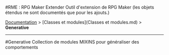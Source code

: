 #RME : RPG Maker Extender
Outil d'extension de RPG Maker (les objets étendus ne sont documentés que pour les ajouts.)

[Documentation](README.md) > [Classes et modules](Classes et modules.md) > **Generative**  
- - -  
#Generative
Collection de modules MIXINS pour généraliser des comportements

